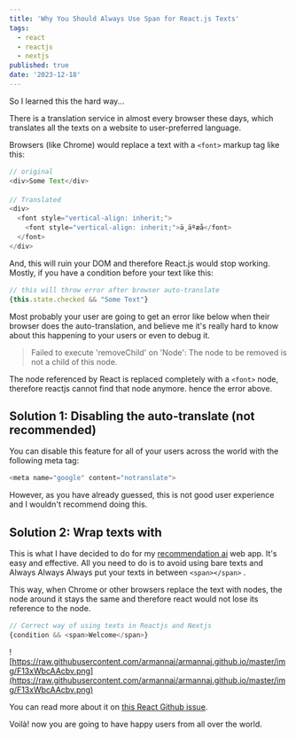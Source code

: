 ```yaml
---
title: 'Why You Should Always Use Span for React.js Texts'
tags:
  - react
  - reactjs
  - nextjs
published: true
date: '2023-12-18'
---
```

So I learned this the hard way...

There is a translation service in almost every browser these days, which translates all the texts on a website to user-preferred language.

Browsers (like Chrome) would replace a text with a `<font>` markup tag like this:

```javascript
// original
<div>Some Text</div>

// Translated
<div>
  <font style="vertical-align: inherit;">
    <font style="vertical-align: inherit;">ä¸äºæå­</font>
  </font>
</div>

```

And, this will ruin your DOM and therefore React.js would stop working. Mostly, if you have a condition before your text like this:

```javascript
// this will throw error after browser auto-translate
{this.state.checked && "Some Text"}

```

Most probably your user are going to get an error like below when their browser does the auto-translation, and believe me it's really hard to know about this happening to your users or even to debug it.

> Failed to execute 'removeChild' on 'Node': The node to be removed is not a child of this node.

The node referenced by React is replaced completely with a `<font>` node, therefore reactjs cannot find that node anymore. hence the error above.

## Solution 1: Disabling the auto-translate (not recommended)

You can disable this feature for all of your users across the world with the following meta tag:

```javascript
<meta name="google" content="notranslate">

```

However, as you have already guessed, this is not good user experience and I wouldn't recommend doing this.

## Solution 2: Wrap texts with

This is what I have decided to do for my [recommendation ai](https://taranify.app) web app. It's easy and effective. All you need to do is to avoid using bare texts and Always Always Always put your texts in between `<span></span>` .

This way, when Chrome or other browsers replace the text with nodes, the node around it stays the same and therefore react would not lose its reference to the node.

```javascript
// Correct way of using texts in Reactjs and Nextjs
{condition && <span>Welcome</span>}

```

![https://raw.githubusercontent.com/armannaj/armannaj.github.io/master/img/F13xWbcAAcbv.png](https://raw.githubusercontent.com/armannaj/armannaj.github.io/master/img/F13xWbcAAcbv.png)

You can read more about it on [this React Github issue](https://github.com/facebook/react/issues/11538#issuecomment-390386520).

Voilà! now you are going to have happy users from all over the world.
